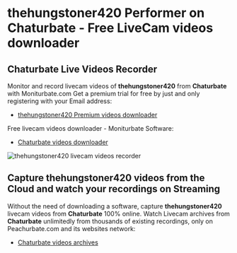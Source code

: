 # thehungstoner420 Performer on Chaturbate - Free LiveCam videos downloader

## Chaturbate Live Videos Recorder

Monitor and record livecam videos of **thehungstoner420** from **Chaturbate** with Moniturbate.com
Get a premium trial for free by just and only registering with your Email address:
* [thehungstoner420 Premium videos downloader](https://moniturbate.com/request-demo-licence-key.html)

Free livecam videos downloader - Moniturbate Software:
* [Chaturbate videos downloader](https://moniturbate.com/moniturbate-download-software.html)

![thehungstoner420 livecam videos recorder](https://peachurnet.com/templates/moniturbate-software.png)


## Capture thehungstoner420 videos from the Cloud and watch your recordings on Streaming

Without the need of downloading a software, capture **thehungstoner420** livecam videos from **Chaturbate** 100% online.
Watch Livecam archives from **Chaturbate** unlimitedly from thousands of existing recordings, only on Peachurbate.com and its websites network:
* [Chaturbate videos archives](https://peachurnet.com/)